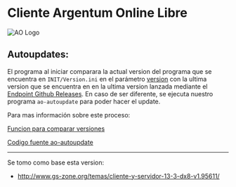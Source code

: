 # Cliente Argentum Online Libre
![AO Logo](https://ao-libre.github.io/ao-website/assets/images/logo.png)

## Autoupdates:

El programa al iniciar comparara la actual version del programa que se encuentra en `INIT/Version.ini` en el parámetro [version](https://github.com/ao-libre/ao-cliente/blob/92ec2e263f33b0e762b1ddef4875bbf220f634c4/INIT/Version.ini#L2) con la ultima version que se encuentra en en la ultima version lanzada mediante el [Endpoint Github Releases](https://api.github.com/repos/ao-libre/ao-cliente/releases/latest). En caso de ser diferente, se ejecuta nuestro programa `ao-autoupdate` para poder hacer el update.

Para mas información sobre este proceso:

[Funcion para comparar versiones](https://github.com/ao-libre/ao-cliente/blob/92ec2e263f33b0e762b1ddef4875bbf220f634c4/CODIGO/frmCargando.frm#L121)

[Codigo fuente ao-autoupdate](https://github.com/ao-libre/ao-autoupdate)

--------------------------

Se tomo como base esta version:
* http://www.gs-zone.org/temas/cliente-y-servidor-13-3-dx8-v1.95611/


